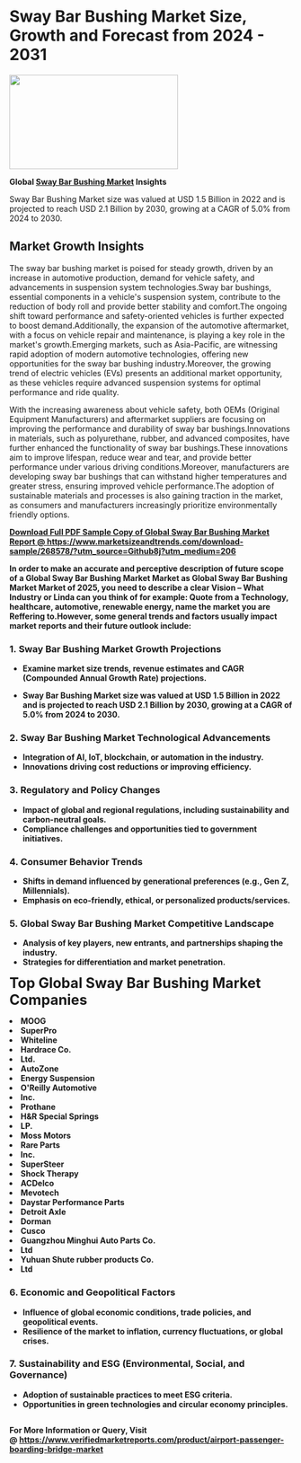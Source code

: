 <H1>Sway Bar Bushing Market Size, Growth and Forecast from 2024 - 2031</H1><img class="aligncenter size-medium wp-image-584254" src="https://thirdeyenews.in/wp-content/uploads/2024/09/Global-Market-Research-300x168.jpeg" alt="" width="300" height="168" /><p><strong>Global&nbsp;<a href="https://www.marketsizeandtrends.com/download-sample/268578/?utm_source=Github8j?utm_medium=206">Sway Bar Bushing Market</a> Insights</strong></p><p>Sway Bar Bushing Market size was valued at USD 1.5 Billion in 2022 and is projected to reach USD 2.1 Billion by 2030, growing at a CAGR of 5.0% from 2024 to 2030.</p><p><h2>Market Growth Insights</h2> <p>The sway bar bushing market is poised for steady growth, driven by an increase in automotive production, demand for vehicle safety, and advancements in suspension system technologies.Sway bar bushings, essential components in a vehicle's suspension system, contribute to the reduction of body roll and provide better stability and comfort.The ongoing shift toward performance and safety-oriented vehicles is further expected to boost demand.Additionally, the expansion of the automotive aftermarket, with a focus on vehicle repair and maintenance, is playing a key role in the market's growth.Emerging markets, such as Asia-Pacific, are witnessing rapid adoption of modern automotive technologies, offering new opportunities for the sway bar bushing industry.Moreover, the growing trend of electric vehicles (EVs) presents an additional market opportunity, as these vehicles require advanced suspension systems for optimal performance and ride quality.</p> <p><strong><a href="#"></a></strong></p> <p>With the increasing awareness about vehicle safety, both OEMs (Original Equipment Manufacturers) and aftermarket suppliers are focusing on improving the performance and durability of sway bar bushings.Innovations in materials, such as polyurethane, rubber, and advanced composites, have further enhanced the functionality of sway bar bushings.These innovations aim to improve lifespan, reduce wear and tear, and provide better performance under various driving conditions.Moreover, manufacturers are developing sway bar bushings that can withstand higher temperatures and greater stress, ensuring improved vehicle performance.The adoption of sustainable materials and processes is also gaining traction in the market, as consumers and manufacturers increasingly prioritize environmentally friendly options.</p> <p><strong><a href="#"></p><p><span class=""><strong>Download Full PDF Sample Copy of Global Sway Bar Bushing Market Report</strong> @ <a href="https://www.marketsizeandtrends.com/download-sample/268578/?utm_source=Github8j?utm_medium=206" target="_blank">https://www.marketsizeandtrends.com/download-sample/268578/?utm_source=Github8j?utm_medium=206</a></span></p><p>In order to make an accurate and perceptive description of future scope of a Global&nbsp;Sway Bar Bushing Market Market as Global&nbsp;Sway Bar Bushing Market Market of 2025, you need to describe a clear Vision &ndash; What Industry or Linda can you think of for example: Quote from a Technology, healthcare, automotive, renewable energy, name the market you are Reffering to.However, some general trends and factors usually impact market reports and their future outlook include:</p><h3>1.&nbsp;<strong>Sway Bar Bushing Market Growth Projections</strong></h3><ul><li>Examine market size trends, revenue estimates and CAGR (Compounded Annual Growth Rate) projections.</li><li><p>Sway Bar Bushing Market size was valued at USD 1.5 Billion in 2022 and is projected to reach USD 2.1 Billion by 2030, growing at a CAGR of 5.0% from 2024 to 2030.</p></li></ul><h3>2.&nbsp;<strong>Sway Bar Bushing Market Technological Advancements</strong></h3><ul><li>Integration of AI, IoT, blockchain, or automation in the industry.</li><li>Innovations driving cost reductions or improving efficiency.</li></ul><h3>3.&nbsp;<strong>Regulatory and Policy Changes</strong></h3><ul><li>Impact of global and regional regulations, including sustainability and carbon-neutral goals.</li><li>Compliance challenges and opportunities tied to government initiatives.</li></ul><h3>4.&nbsp;<strong>Consumer Behavior Trends</strong></h3><ul><li>Shifts in demand influenced by generational preferences (e.g., Gen Z, Millennials).</li><li>Emphasis on eco-friendly, ethical, or personalized products/services.</li></ul><h3>5.&nbsp;<strong>Global Sway Bar Bushing Market Competitive Landscape</strong></h3><ul><li>Analysis of key players, new entrants, and partnerships shaping the industry.</li><li>Strategies for differentiation and market penetration.</li></ul><p data-pm-slice="1 1 []"><span style="color: inherit; font-family: inherit; font-size: 25px;">Top Global Sway Bar Bushing Market Companies</span></p><div class="" data-test-id=""><p><li>MOOG</li><li> SuperPro</li><li> Whiteline</li><li> Hardrace Co.</li><li> Ltd.</li><li> AutoZone</li><li> Energy Suspension</li><li> O'Reilly Automotive</li><li> Inc.</li><li> Prothane</li><li> H&R Special Springs</li><li> LP.</li><li> Moss Motors</li><li> Rare Parts</li><li> Inc.</li><li> SuperSteer</li><li> Shock Therapy</li><li> ACDelco</li><li> Mevotech</li><li> Daystar Performance Parts</li><li> Detroit Axle</li><li> Dorman</li><li> Cusco</li><li> Guangzhou Minghui Auto Parts Co.</li><li> Ltd</li><li> Yuhuan Shute rubber products Co.</li><li> Ltd</li></p></div><h3>6.&nbsp;<strong>Economic and Geopolitical Factors</strong></h3><ul><li>Influence of global economic conditions, trade policies, and geopolitical events.</li><li>Resilience of the market to inflation, currency fluctuations, or global crises.</li></ul><h3>7.&nbsp;<strong>Sustainability and ESG (Environmental, Social, and Governance)</strong></h3><ul><li>Adoption of sustainable practices to meet ESG criteria.</li><li>Opportunities in green technologies and circular economy principles.</li></ul><h2><strong style="font-size: 14px;">For More Information or Query, Visit @&nbsp;</strong><a style="background-color: #ffffff; font-size: 14px;" href="https://www.marketsizeandtrends.com/report/sway-bar-bushing-market/" target="_blank">https://www.verifiedmarketreports.com/product/airport-passenger-boarding-bridge-market</a></h2>